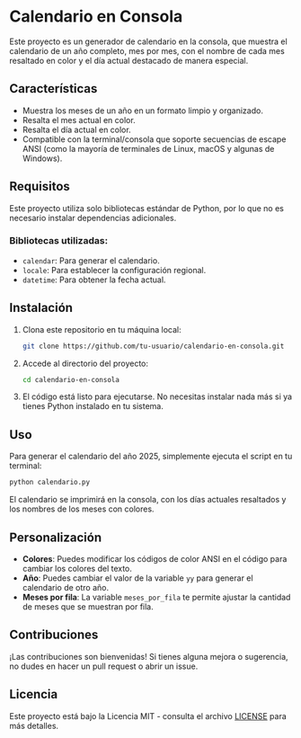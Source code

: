 
# Calendario en Consola

Este proyecto es un generador de calendario en la consola, que muestra el calendario de un año completo, mes por mes, con el nombre de cada mes resaltado en color y el día actual destacado de manera especial.

## Características

- Muestra los meses de un año en un formato limpio y organizado.
- Resalta el mes actual en color.
- Resalta el día actual en color.
- Compatible con la terminal/consola que soporte secuencias de escape ANSI (como la mayoría de terminales de Linux, macOS y algunas de Windows).

## Requisitos

Este proyecto utiliza solo bibliotecas estándar de Python, por lo que no es necesario instalar dependencias adicionales.

### Bibliotecas utilizadas:
- `calendar`: Para generar el calendario.
- `locale`: Para establecer la configuración regional.
- `datetime`: Para obtener la fecha actual.

## Instalación

1. Clona este repositorio en tu máquina local:

   ```bash
   git clone https://github.com/tu-usuario/calendario-en-consola.git
   ```

2. Accede al directorio del proyecto:

   ```bash
   cd calendario-en-consola
   ```

3. El código está listo para ejecutarse. No necesitas instalar nada más si ya tienes Python instalado en tu sistema.

## Uso

Para generar el calendario del año 2025, simplemente ejecuta el script en tu terminal:

```bash
python calendario.py
```

El calendario se imprimirá en la consola, con los días actuales resaltados y los nombres de los meses con colores.

## Personalización

- **Colores**: Puedes modificar los códigos de color ANSI en el código para cambiar los colores del texto.
- **Año**: Puedes cambiar el valor de la variable `yy` para generar el calendario de otro año.
- **Meses por fila**: La variable `meses_por_fila` te permite ajustar la cantidad de meses que se muestran por fila.

## Contribuciones

¡Las contribuciones son bienvenidas! Si tienes alguna mejora o sugerencia, no dudes en hacer un pull request o abrir un issue.

## Licencia

Este proyecto está bajo la Licencia MIT - consulta el archivo [LICENSE](LICENSE) para más detalles.

